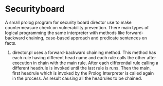 # Securityboard
A small prolog program for security board director use to make countermeasure check on vulnerability prevention. 
There main types of logical programming the same interpreter with methods like forward-backward chaining, case-based approach and predicate sentences on facts. 

1. director.pl uses a forward-backward chaining method. This method has each rule having different head name and each rule calls the other after execution in chain with the main rule. 
After each differential rule calling a different headrule is invoked until the last rule is runs. Then the main, first headrule which is invoked by the Prolog Interpreter is called again in the process. As result causing all the headrules to be chained. 


